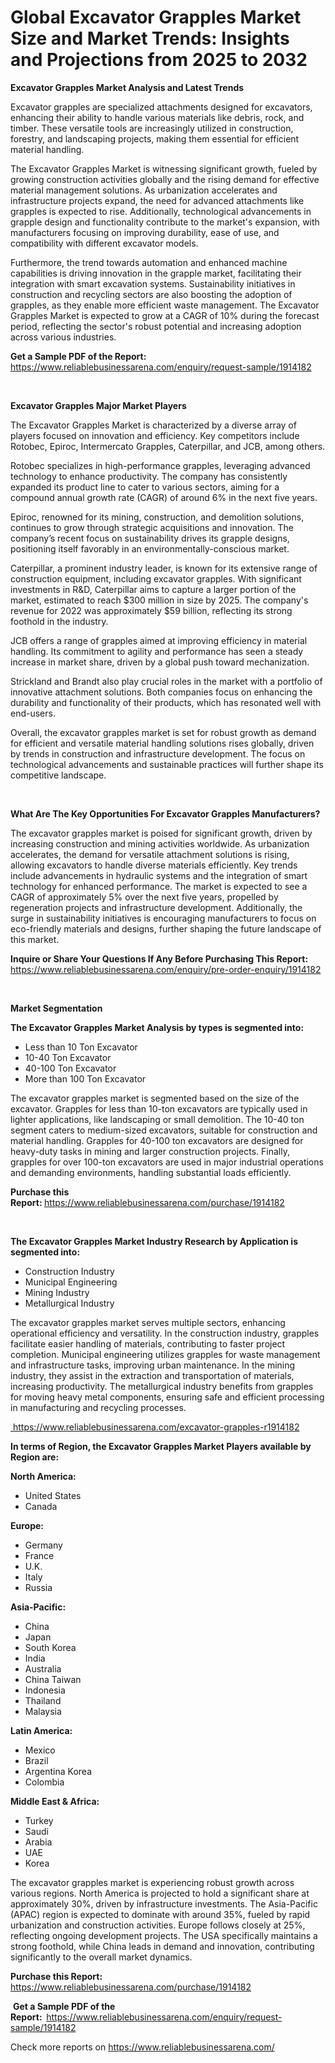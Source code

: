 <p><h1>Global Excavator Grapples Market Size and Market Trends: Insights and Projections from 2025 to 2032</h1></p><p><strong>Excavator Grapples Market Analysis and Latest Trends</strong></p>
<p><p>Excavator grapples are specialized attachments designed for excavators, enhancing their ability to handle various materials like debris, rock, and timber. These versatile tools are increasingly utilized in construction, forestry, and landscaping projects, making them essential for efficient material handling. </p><p>The Excavator Grapples Market is witnessing significant growth, fueled by growing construction activities globally and the rising demand for effective material management solutions. As urbanization accelerates and infrastructure projects expand, the need for advanced attachments like grapples is expected to rise. Additionally, technological advancements in grapple design and functionality contribute to the market's expansion, with manufacturers focusing on improving durability, ease of use, and compatibility with different excavator models.</p><p>Furthermore, the trend towards automation and enhanced machine capabilities is driving innovation in the grapple market, facilitating their integration with smart excavation systems. Sustainability initiatives in construction and recycling sectors are also boosting the adoption of grapples, as they enable more efficient waste management. The Excavator Grapples Market is expected to grow at a CAGR of 10% during the forecast period, reflecting the sector's robust potential and increasing adoption across various industries.</p></p>
<p><strong>Get a Sample PDF of the Report:&nbsp;</strong> <a href="https://www.reliablebusinessarena.com/enquiry/request-sample/1914182?utm_campaign=2534&utm_medium=2&utm_source=Github&utm_content=ia&utm_term=20022025&utm_id=excavator-grapples">https://www.reliablebusinessarena.com/enquiry/request-sample/1914182</a></p>
<p>&nbsp;</p>
<p><strong>Excavator Grapples Major Market Players</strong></p>
<p><p>The Excavator Grapples Market is characterized by a diverse array of players focused on innovation and efficiency. Key competitors include Rotobec, Epiroc, Intermercato Grapples, Caterpillar, and JCB, among others. </p><p>Rotobec specializes in high-performance grapples, leveraging advanced technology to enhance productivity. The company has consistently expanded its product line to cater to various sectors, aiming for a compound annual growth rate (CAGR) of around 6% in the next five years.</p><p>Epiroc, renowned for its mining, construction, and demolition solutions, continues to grow through strategic acquisitions and innovation. The company’s recent focus on sustainability drives its grapple designs, positioning itself favorably in an environmentally-conscious market.</p><p>Caterpillar, a prominent industry leader, is known for its extensive range of construction equipment, including excavator grapples. With significant investments in R&D, Caterpillar aims to capture a larger portion of the market, estimated to reach $300 million in size by 2025. The company's revenue for 2022 was approximately $59 billion, reflecting its strong foothold in the industry.</p><p>JCB offers a range of grapples aimed at improving efficiency in material handling. Its commitment to agility and performance has seen a steady increase in market share, driven by a global push toward mechanization.</p><p>Strickland and Brandt also play crucial roles in the market with a portfolio of innovative attachment solutions. Both companies focus on enhancing the durability and functionality of their products, which has resonated well with end-users.</p><p>Overall, the excavator grapples market is set for robust growth as demand for efficient and versatile material handling solutions rises globally, driven by trends in construction and infrastructure development. The focus on technological advancements and sustainable practices will further shape its competitive landscape.</p></p>
<p>&nbsp;</p>
<p><strong>What Are The Key Opportunities For Excavator Grapples Manufacturers?</strong></p>
<p><p>The excavator grapples market is poised for significant growth, driven by increasing construction and mining activities worldwide. As urbanization accelerates, the demand for versatile attachment solutions is rising, allowing excavators to handle diverse materials efficiently. Key trends include advancements in hydraulic systems and the integration of smart technology for enhanced performance. The market is expected to see a CAGR of approximately 5% over the next five years, propelled by regeneration projects and infrastructure development. Additionally, the surge in sustainability initiatives is encouraging manufacturers to focus on eco-friendly materials and designs, further shaping the future landscape of this market.</p></p>
<p><strong>Inquire or Share Your Questions If Any Before Purchasing This Report:</strong> <a href="https://www.reliablebusinessarena.com/enquiry/pre-order-enquiry/1914182?utm_campaign=2534&utm_medium=2&utm_source=Github&utm_content=ia&utm_term=20022025&utm_id=excavator-grapples">https://www.reliablebusinessarena.com/enquiry/pre-order-enquiry/1914182</a></p>
<p>&nbsp;</p>
<p><strong>Market Segmentation</strong></p>
<p><strong>The Excavator Grapples Market Analysis by types is segmented into:</strong></p>
<p><ul><li>Less than 10 Ton Excavator</li><li>10-40 Ton Excavator</li><li>40-100 Ton Excavator</li><li>More than 100 Ton Excavator</li></ul></p>
<p><p>The excavator grapples market is segmented based on the size of the excavator. Grapples for less than 10-ton excavators are typically used in lighter applications, like landscaping or small demolition. The 10-40 ton segment caters to medium-sized excavators, suitable for construction and material handling. Grapples for 40-100 ton excavators are designed for heavy-duty tasks in mining and larger construction projects. Finally, grapples for over 100-ton excavators are used in major industrial operations and demanding environments, handling substantial loads efficiently.</p></p>
<p><strong>Purchase this Report:&nbsp;</strong><a href="https://www.reliablebusinessarena.com/purchase/1914182?utm_campaign=2534&utm_medium=2&utm_source=Github&utm_content=ia&utm_term=20022025&utm_id=excavator-grapples">https://www.reliablebusinessarena.com/purchase/1914182</a></p>
<p>&nbsp;</p>
<p><strong>The Excavator Grapples Market Industry Research by Application is segmented into:</strong></p>
<p><ul><li>Construction Industry</li><li>Municipal Engineering</li><li>Mining Industry</li><li>Metallurgical Industry</li></ul></p>
<p><p>The excavator grapples market serves multiple sectors, enhancing operational efficiency and versatility. In the construction industry, grapples facilitate easier handling of materials, contributing to faster project completion. Municipal engineering utilizes grapples for waste management and infrastructure tasks, improving urban maintenance. In the mining industry, they assist in the extraction and transportation of materials, increasing productivity. The metallurgical industry benefits from grapples for moving heavy metal components, ensuring safe and efficient processing in manufacturing and recycling processes.</p></p>
<p><a href="https://www.reliablebusinessarena.com/excavator-grapples-r1914182?utm_campaign=2534&utm_medium=2&utm_source=Github&utm_content=ia&utm_term=20022025&utm_id=excavator-grapples">&nbsp;https://www.reliablebusinessarena.com/excavator-grapples-r1914182</a></p>
<p><strong>In terms of Region, the Excavator Grapples Market Players available by Region are:</strong></p>
<p>
    <p> <strong> North America: </strong>
        <ul>
            <li>United States</li>
            <li>Canada</li>
        </ul>
        </p> 
    <p> <strong> Europe: </strong>
        <ul>
            <li>Germany</li>
            <li>France</li>
            <li>U.K.</li>
            <li>Italy</li>
            <li>Russia</li>
        </ul>
        </p> 
    <p> <strong> Asia-Pacific: </strong>
        <ul>
            <li>China</li>
            <li>Japan</li>
            <li>South Korea</li>
            <li>India</li>
            <li>Australia</li>
            <li>China Taiwan</li>
            <li>Indonesia</li>
            <li>Thailand</li>
            <li>Malaysia</li>
        </ul>
        </p> 
    <p> <strong> Latin America: </strong>
        <ul>
            <li>Mexico</li>
            <li>Brazil</li>
            <li>Argentina Korea</li>
            <li>Colombia</li>
        </ul>
        </p> 
    <p> <strong> Middle East & Africa: </strong>
        <ul>
            <li>Turkey</li>
            <li>Saudi</li>
            <li>Arabia</li>
            <li>UAE</li>
            <li>Korea</li>
        </ul>
    </p>
    </p>
<p><p>The excavator grapples market is experiencing robust growth across various regions. North America is projected to hold a significant share at approximately 30%, driven by infrastructure investments. The Asia-Pacific (APAC) region is expected to dominate with around 35%, fueled by rapid urbanization and construction activities. Europe follows closely at 25%, reflecting ongoing development projects. The USA specifically maintains a strong foothold, while China leads in demand and innovation, contributing significantly to the overall market dynamics.</p></p>
<p><strong>Purchase this Report: </strong><a href="https://www.reliablebusinessarena.com/purchase/1914182?utm_campaign=2534&utm_medium=2&utm_source=Github&utm_content=ia&utm_term=20022025&utm_id=excavator-grapples">https://www.reliablebusinessarena.com/purchase/1914182</a></p>
<p>&nbsp;<strong>Get a Sample PDF of the Report:&nbsp;&nbsp;</strong><a href="https://www.reliablebusinessarena.com/enquiry/request-sample/1914182?utm_campaign=2534&utm_medium=2&utm_source=Github&utm_content=ia&utm_term=20022025&utm_id=excavator-grapples">https://www.reliablebusinessarena.com/enquiry/request-sample/1914182</a></p>
<p><strong></strong></p>
<p>Check more reports on <a href="https://www.reliablebusinessarena.com/?utm_campaign=2534&utm_medium=2&utm_source=Github&utm_content=ia&utm_term=20022025&utm_id=excavator-grapples">https://www.reliablebusinessarena.com/</a></p>